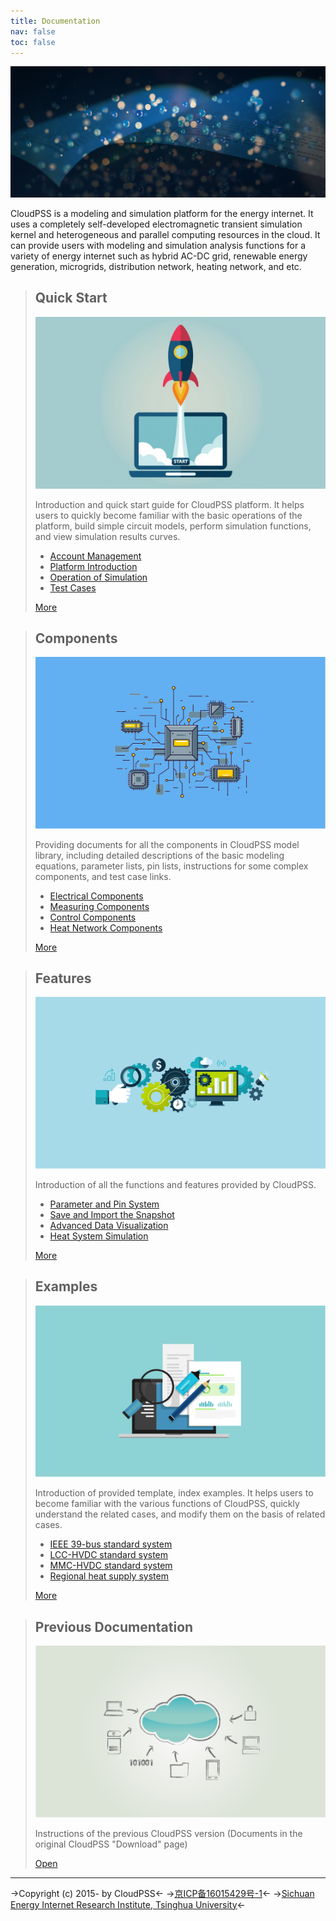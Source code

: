 ```yaml
---
title: Documentation
nav: false
toc: false
---
```


![](bg.jpg)

CloudPSS is a modeling and simulation platform for the energy internet.
It uses a completely self-developed electromagnetic transient simulation kernel and heterogeneous and parallel computing resources in the cloud.
It can provide users with modeling and simulation analysis functions for a variety of energy internet such as hybrid AC-DC grid, renewable energy generation, microgrids, distribution network, heating network, and etc.

> ## Quick Start
> ![](Quick%20Start.png)
> 
> Introduction and quick start guide for CloudPSS platform. It helps users to quickly become familiar with the basic operations of the platform, build simple circuit models, perform simulation functions, and view simulation results curves.
> 
> + [Account Management](guide/User1.md)
> + [Platform Introduction](guide/User2.md)
> + [Operation of Simulation](guide/User3.md)
> + [Test Cases](guide/User4.md)
> 
> [More](guide/index.md)


> ## Components
> ![](Components.png)
> 
> Providing documents for all the components in CloudPSS model library, including detailed descriptions of the basic modeling equations, parameter lists, pin lists, instructions for some complex components, and test case links.
> 
> + [Electrical Components](components/compGND.md)
> + [Measuring Components](components/comp_NewBranchVoltageMeter.md)
> + [Control Components](components/comp_newConstant.md)
> + [Heat Network Components](components/comp-IES-Generator-PhotovoltaicSys.md)
> 
> [More](components/index.md)


> ## Features
> ![](Features.png)
> 
> Introduction of all the functions and features provided by CloudPSS.
> 
> + [Parameter and Pin System](features/ParameterSystem.md)
> + [Save and Import the Snapshot](features/Snapshot.md)
> + [Advanced Data Visualization](features/Dashboard.md)
> + [Heat System Simulation](features/IntegratedEnergySysGuide.md)
> 
> [More](features/index.md)


> ## Examples
> ![](Examples.png)
> 
> Introduction of provided template, index examples. It helps users to become familiar with the various functions of CloudPSS, quickly understand the related cases, and modify them on the basis of related cases.
> 
> + [IEEE 39-bus standard system](examples/IEEE39.md)
> + [LCC-HVDC standard system](examples/LCC.md)
> + [MMC-HVDC standard system](examples/MMC.md)
> + [Regional heat supply system](examples/IntegratedEnergySystem.md)
>
> [More](examples/index.md)


> ## Previous Documentation
> ![](Previous%20Documentation.png)
> 
> Instructions of the previous CloudPSS version (Documents in the original CloudPSS "Download" page)
> 
> [Open](//www.cloudpss.net/downloadnew/)


---
->Copyright (c) 2015- by CloudPSS<-
->[京ICP备16015429号-1](https://beian.miit.gov.cn)<-
->[Sichuan Energy Internet Research Institute, Tsinghua University](http://www.eiri.tsinghua.edu.cn)<-

<style>
h1[id="title"]{
    font-size: 24px;
    font-weight: 400;
    margin: 0;
    position: absolute;
    top: 200px;
    color: #fff;
    z-index: 20;
}
article p {
  margin: 1em 0;
  line-height: 1.6em;
  z-index: 1;
  word-spacing: .05em;
}
article blockquote h2 {
  font-size: 2em
}
article blockquote {
  font-size: 15px;
  border-left: 1px solid rgba(var(--theme-color-primary-A200),0.2) !important;
  grid-template-columns: 1fr 20px 1fr;
  grid-template-rows: 90px auto auto 60px;
  display: grid;
  grid-column-gap: 10px;
  padding: 0 0 0 20px !important;
  z-index: 1;
  vertical-align: middle;
  color:var(--theme-foreground-base) !important;
  box-shadow: 0 4px 10px 2px rgba(0,0,0,.3) !important;
  -webkit-transition: all .5s ease;
  transition: all .5s ease;
  margin-bottom: 25px !important;
}
article > figure {
 display: flex;
  height: 370px;
  width: 100%;
  margin: 0 !important

}
article > figure img {
  width: 100%;
  position: absolute;
  top: 0;
  left:0;
  height: 370px
}

article blockquote:hover {
    box-shadow: 0 6px 12px 4px rgba(0,0,0,.3);
    transform: translateY(-4px);
}
article blockquote figure {
  grid-column: 3;
  grid-row: 1 / 5;
  min-width: unset !important;
  margin: 0 auto !important;
  height:100%;
  display:flex !important;
}
article blockquote figure img {
  height: 100%;
  width: 100%;
  object-fit: cover;
    
}
article blockquote h2 {
  grid-column: 1;
  grid-row: 1;
  margin: 1em 0;
}
article blockquote h2 a.header-anchor {
  display: none !important;
}
article blockquote  p:first-of-type {
  grid-column: 1;
  grid-row: 2;
  margin: 0 
}
article blockquote ul {
  grid-column: 1;
  grid-row: 3;
}
article blockquote p:last-of-type {
  grid-column: 1;
  grid-row: 4;
}
article blockquote a {
  color: var(--theme-color-primary-A200) !important;
}
article blockquote a:hover {
  color: var(--theme-color-primary-A400) !important;
}

article blockquote > p:last-of-type > a {
  display: inline-block;
  text-align: center;
  transition: all .5s ease;
  background: #4285f4;
  padding: 5px;
  width: 100px;
  box-shadow: 0 0 2px #999;
  border-radius: 1px;
}
article blockquote > p:last-of-type > a {
  color: #fff !important;
}
article blockquote > p:last-of-type > a:hover {
  background: #3c75d2;
}
article li {
    margin: .5em 0;
}
@media screen and (max-width: 1300px) {
  article blockquote  {
    font-size:13px;
  }
}
@media screen and (max-width: 600px) {
  article blockquote  {
    grid-template-rows: 250px 70px auto auto 60px;
    grid-template-columns: 1fr;
  }
  article blockquote figure {
    grid-column: 1;
    grid-row: 1;
    margin-left: -20px !important
  }
  article blockquote h2 {
    grid-row: 2;
  }
  article blockquote p:first-of-type {
    grid-row: 3;
  }
  article blockquote ul {
    grid-row: 4;
  }
  article blockquote p:last-of-type {
    grid-row: 5;
  }
}
</style>